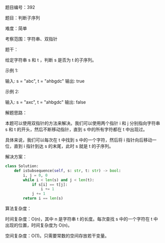 题目编号：392

题目：判断子序列

难度：简单

考察范围：字符串、双指针

题干：

给定字符串 s 和 t ，判断 s 是否为 t 的子序列。

示例 1:

输入: s = "abc", t = "ahbgdc"
输出: true

示例 2:

输入: s = "axc", t = "ahbgdc"
输出: false

解题思路：

本题可以使用双指针的方法来解决。我们可以使用两个指针 i 和 j 分别指向字符串 s 和 t 的开头，然后不断移动指针，直到 s 中的所有字符都在 t 中出现过。

具体来说，我们可以每次在 t 中找到 s 中的一个字符，然后将 i 指针向后移动一位，直到 i 指针到达 s 的末尾，此时 s 就是 t 的子序列。

解决方案：

```python
class Solution:
    def isSubsequence(self, s: str, t: str) -> bool:
        i, j = 0, 0
        while i < len(s) and j < len(t):
            if s[i] == t[j]:
                i += 1
            j += 1
        return i == len(s)
```

算法复杂度：

时间复杂度：O(n)，其中 n 是字符串 t 的长度。每次查找 s 中的一个字符在 t 中出现的位置，时间复杂度为 O(n)。

空间复杂度：O(1)。只需要常数的空间存放若干变量。